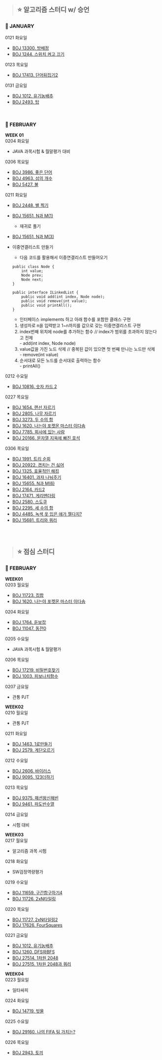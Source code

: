 
> ## ⭐ 알고리즘 스터디 w/ 승언

### 📆 JANUARY
0121 화요일
- [BOJ 13300. 방배정](https://www.acmicpc.net/problem/13300)
- [BOJ 1244. 스위치 켜고 끄기](https://www.acmicpc.net/problem/1244)

0123 목요일
- [BOJ 17413. 단어뒤집기2](https://www.acmicpc.net/problem/17413)

0131 금요일
- [BOJ 1012. 유기농배추](https://www.acmicpc.net/problem/1012)
- [BOJ 2493. 탑](https://www.acmicpc.net/problem/2493)

<br>

### 📆 FEBRUARY
**WEEK 01**  
0204 화요일
- JAVA 과목시험 & 월말평가 대비

0206 목요일
- [BOJ 3986. 좋은 단어](https://www.acmicpc.net/problem/3986)
- [BOJ 4963. 섬의 개수](https://www.acmicpc.net/problem/4963)
- [BOJ 5427. 불](https://www.acmicpc.net/problem/5427)

0211 화요일
- [BOJ 2448. 별 찍기](https://www.acmicpc.net/problem/2448)
- [BOJ 15651. N과 M(1)](https://www.acmicpc.net/problem/15649)  
	- 재귀로 풀기
- [BOJ 15651. N과 M(3)](https://www.acmicpc.net/problem/15651)
- 이중연결리스트 만들기  
	- 다음 코드를 활용해서 이중연결리스트 만들어오기  
	
	```
 	public class Node {
		int value;
		Node prev;
		Node next;
	} 

	public interface ILinkedList {
		public void add(int index, Node node);
		public void remove(int value);
		public void printAll();
	}
	```

	- 인터페이스 implements 하고 아래 함수를 포함한 클래스 구현  

	1. 생성자로 n을 입력받고 1~n까지를 값으로 갖는 이중연결리스트 구현  
	2. index번째 위치에 node를 추가하는 함수 // index가 범위를 초과하지 않는다고 전제  
    		- add(int index, Node node)
	3. value값을 가진 노드 삭제 // 중복된 값이 있으면 첫 번째 만나는 노드만 삭제  
    		- remove(int value)
	4. 순서대로 모든 노드를 순서대로 출력하는 함수  
    		- printAll()

0212 수요일
- [BOJ 10816. 숫자 카드 2](https://www.acmicpc.net/problem/10816)

0227 목요일
- [BOJ 1654. 랜선 자르기](https://www.acmicpc.net/problem/1654)
- [BOJ 2805. 나무 자르기](https://www.acmicpc.net/problem/2805)
- [BOJ 3273. 두 수의 합](https://www.acmicpc.net/problem/3273)
- [BOJ 1620. 나는야 포켓몬 마스터 이다솜](https://www.acmicpc.net/problem/1620)
- [BOJ 7785. 회사에 있는 사람](https://www.acmicpc.net/problem/7785)
- [BOJ 20166. 문자열 지옥에 빠진 호석](https://www.acmicpc.net/problem/20166)

0306 목요일
- [BOJ 1991. 트리 순회](https://www.acmicpc.net/problem/1991)
- [BOJ 20922. 겹치는 건 싫어](https://www.acmicpc.net/problem/20922)
- [BOJ 1325. 효율적인 해킹](https://www.acmicpc.net/problem/1325)
- [BOJ 16401. 과자 나눠주기](https://www.acmicpc.net/problem/16401)
- [BOJ 15655. N과 M(6)](https://www.acmicpc.net/problem/15655)
- [BOJ 2164. 카드2](https://www.acmicpc.net/problem/2164)
- [BOJ 17471. 게리맨더링](https://www.acmicpc.net/problem/17471)
- [BOJ 2580. 스도쿠](https://www.acmicpc.net/problem/2580)
- [BOJ 2295. 세 수의 합](https://www.acmicpc.net/problem/2295)
- [BOJ 4485. 녹색 옷 입은 애가 젤다지?](https://www.acmicpc.net/problem/4485)
- [BOJ 15681. 트리와 쿼리](https://www.acmicpc.net/problem/15681)




<br>
<br>

> ## ⭐ 점심 스터디

### 📆 FEBRUARY
**WEEK01**  
0203 월요일
- [BOJ 11723. 집합](https://www.acmicpc.net/problem/11723)
- [BOJ 1620. 나는야 포켓몬 마스터 이다솜](https://www.acmicpc.net/problem/1620)
  
0204 화요일
- [BOJ 1764. 듣보잡](https://www.acmicpc.net/problem/1764)
- [BOJ 11047. 동전0](https://www.acmicpc.net/problem/11047)
  
0205 수요일
- JAVA 과목시험 & 월말평가

0206 목요일
- [BOJ 17219. 비밀번호찾기](https://www.acmicpc.net/problem/17219)
- [BOJ 1003. 피보나치함수](https://www.acmicpc.net/problem/1003)
  
0207 금요일
- 관통 PJT

**WEEK02**  
0210 월요일
- 관통 PJT

0211 화요일
- [BOJ 1463. 1로만들기](https://www.acmicpc.net/problem/1463)
- [BOJ 2579. 계단오르기](https://www.acmicpc.net/problem/2579)

0212 수요일
- [BOJ 2606. 바이러스](https://www.acmicpc.net/problem/2606)
- [BOJ 9095. 123더하기](https://www.acmicpc.net/problem/9095)

0213 목요일
- [BOJ 9375. 패션왕신해빈](https://www.acmicpc.net/problem/9375)
- [BOJ 9461. 파도반수열](https://www.acmicpc.net/problem/9461)

0214 금요일
- 시험 대비

**WEEK03**  
0217 월요일
- 알고리즘 과목 시험

0218 화요일
- SW검정역량평가

0219 수요일
- [BOJ 11659. 구간합구하기4](https://www.acmicpc.net/problem/11659)
- [BOJ 11726. 2xN타일링](https://www.acmicpc.net/problem/11726)
  
0220 목요일
- [BOJ 11727. 2xN타일링2](https://www.acmicpc.net/problem/11727)
- [BOJ 17626. FourSquares](https://www.acmicpc.net/problem/17626)

0221 금요일
- [BOJ 1012. 유기농배추](https://www.acmicpc.net/problem/1012)
- [BOJ 1260. DFS와BFS](https://www.acmicpc.net/problem/1260)
- [BOJ 27514. 1차원 2048](https://www.acmicpc.net/problem/27514)
- [BOJ 27515. 1차원 2048과 쿼리](https://www.acmicpc.net/problem/27515)

**WEEK04**  
0223 월요일
- 일타싸피

0224 화요일
- [BOJ 14719. 빗물](https://www.acmicpc.net/problem/14719)

0225 수요일
- [BOJ 29160. 나의 FIFA 팀 가치는?](https://www.acmicpc.net/problem/29160)

0226 목요일
- [BOJ 2943. 토끼](https://www.acmicpc.net/problem/2943)